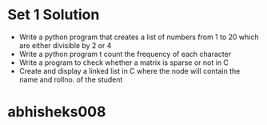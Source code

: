 # Set 1 Solution
- Write a python program that creates a list of numbers from 1 to 20 which are either divisible by 2 or 4
- Write a python program t count the frequency of each character
- Write a program to check whether a matrix is sparse or not in C
- Create and display a linked list in C where the node will contain the name and rollno. of the student

# abhisheks008
